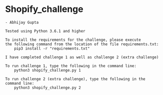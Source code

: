 # Shopify_challenge
    - Abhijay Gupta

    Tested using Python 3.6.1 and higher

    To install the requirements for the challenge, please execute
	the following command from the location of the file requirements.txt:
		pip3 install -r "requirements.txt"

    I have completed challenge 1 as well as challenge 2 (extra challenge)

    To run challenge 1, type the following in the command line:
        python3 shopify_challenge.py 1

    To run challenge 2 (extra challenge), type the following in the command line:
        python3 shopify_challenge.py 2
